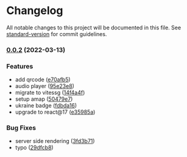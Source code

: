 # Changelog

All notable changes to this project will be documented in this file. See [standard-version](https://github.com/conventional-changelog/standard-version) for commit guidelines.

### [0.0.2](https://github.com/ntnyq/ntnyq.com/compare/v0.0.1...v0.0.2) (2022-03-13)


### Features

* add qrcode ([e70afb5](https://github.com/ntnyq/ntnyq.com/commit/e70afb5a970ca7d59a09b8ad40bbfe57199701fd))
* audio player ([95e23e8](https://github.com/ntnyq/ntnyq.com/commit/95e23e8ada0a95c5051c6d685506105777dc1d24))
* migrate to vitessg ([14f4a4f](https://github.com/ntnyq/ntnyq.com/commit/14f4a4fb39a5fc4eec813cef3bea25717da81e6f))
* setup amap ([50479e7](https://github.com/ntnyq/ntnyq.com/commit/50479e76ed89190140242d116025c76e82a08bf8))
* ukraine badge ([fdbda16](https://github.com/ntnyq/ntnyq.com/commit/fdbda16f9e3afdd4c53b63d9169a109869490eaf))
* upgrade to react@17 ([e35985a](https://github.com/ntnyq/ntnyq.com/commit/e35985a0730b793ab14b0f267b73354d65878c4c))


### Bug Fixes

* server side rendering ([3fd3b71](https://github.com/ntnyq/ntnyq.com/commit/3fd3b7186792d8f6403ec92e1c3ea1cf0b7da1e0))
* typo ([29dfcb8](https://github.com/ntnyq/ntnyq.com/commit/29dfcb8622d2919ea0e5e772f6f3d879d00a7f18))
